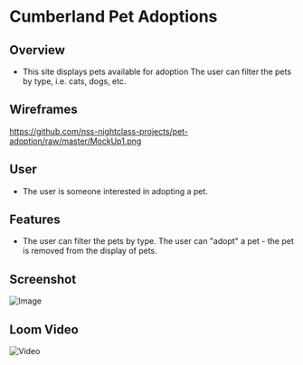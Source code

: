 # Cumberland Pet Adoptions

## Overview
- This site displays pets available for adoption
  The user can filter the pets by type, i.e. cats, dogs, etc.
  
## Wireframes
  https://github.com/nss-nightclass-projects/pet-adoption/raw/master/MockUp1.png

## User
- The user is someone interested in adopting a pet.

## Features
- The user can filter the pets by type.
  The user can "adopt" a pet - the pet is removed from the display of pets.
  
## Screenshot
  ![Image](https://user-images.githubusercontent.com/51683901/106372440-46f7e600-6335-11eb-80c8-2d334ddce9de.png)

## Loom Video
  ![Video](https://www.loom.com/share/eb6e61f49ac64950b3b021c3ff1847c6)
